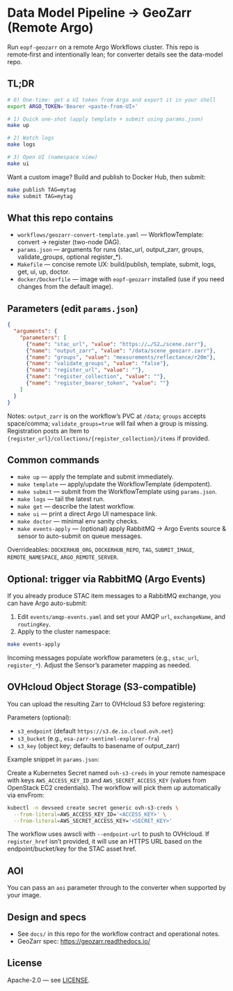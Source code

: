 # Data Model Pipeline → GeoZarr (Remote Argo)

Run `eopf-geozarr` on a remote Argo Workflows cluster. This repo is remote‑first and intentionally lean; for converter details see the data-model repo.

## TL;DR

```bash
# 0) One-time: get a UI token from Argo and export it in your shell
export ARGO_TOKEN='Bearer <paste-from-UI>'

# 1) Quick one-shot (apply template + submit using params.json)
make up

# 2) Watch logs
make logs

# 3) Open UI (namespace view)
make ui
```

Want a custom image? Build and publish to Docker Hub, then submit:

```bash
make publish TAG=mytag
make submit TAG=mytag
```

## What this repo contains

- `workflows/geozarr-convert-template.yaml` — WorkflowTemplate: convert → register (two-node DAG).
- `params.json` — arguments for runs (stac_url, output_zarr, groups, validate_groups, optional register_*).
- `Makefile` — concise remote UX: build/publish, template, submit, logs, get, ui, up, doctor.
- `docker/Dockerfile` — image with `eopf-geozarr` installed (use if you need changes from the default image).

## Parameters (edit `params.json`)

```json
{
  "arguments": {
    "parameters": [
      {"name": "stac_url", "value": "https://…/S2…/scene.zarr"},
      {"name": "output_zarr", "value": "/data/scene_geozarr.zarr"},
      {"name": "groups", "value": "measurements/reflectance/r20m"},
      {"name": "validate_groups", "value": "false"},
      {"name": "register_url", "value": ""},
      {"name": "register_collection", "value": ""},
      {"name": "register_bearer_token", "value": ""}
    ]
  }
}
```

Notes: `output_zarr` is on the workflow’s PVC at `/data`; `groups` accepts space/comma; `validate_groups=true` will fail when a group is missing. Registration posts an Item to `{register_url}/collections/{register_collection}/items` if provided.

## Common commands

- `make up` — apply the template and submit immediately.
- `make template` — apply/update the WorkflowTemplate (idempotent).
- `make submit` — submit from the WorkflowTemplate using `params.json`.
- `make logs` — tail the latest run.
- `make get` — describe the latest workflow.
- `make ui` — print a direct Argo UI namespace link.
- `make doctor` — minimal env sanity checks.
- `make events-apply` — (optional) apply RabbitMQ → Argo Events source & sensor to auto-submit on queue messages.

Overrideables: `DOCKERHUB_ORG`, `DOCKERHUB_REPO`, `TAG`, `SUBMIT_IMAGE`, `REMOTE_NAMESPACE`, `ARGO_REMOTE_SERVER`.

## Optional: trigger via RabbitMQ (Argo Events)

If you already produce STAC item messages to a RabbitMQ exchange, you can have Argo auto-submit:

1) Edit `events/amqp-events.yaml` and set your AMQP `url`, `exchangeName`, and `routingKey`.
2) Apply to the cluster namespace:

```bash
make events-apply
```

Incoming messages populate workflow parameters (e.g., `stac_url`, `register_*`). Adjust the Sensor’s parameter mapping as needed.

## OVHcloud Object Storage (S3-compatible)

You can upload the resulting Zarr to OVHcloud S3 before registering:

Parameters (optional):
- `s3_endpoint` (default `https://s3.de.io.cloud.ovh.net`)
- `s3_bucket` (e.g., `esa-zarr-sentinel-explorer-fra`)
- `s3_key` (object key; defaults to basename of output_zarr)

Example snippet in `params.json`:

Create a Kubernetes Secret named `ovh-s3-creds` in your remote namespace with keys `AWS_ACCESS_KEY_ID` and `AWS_SECRET_ACCESS_KEY` (values from OpenStack EC2 credentials). The workflow will pick them up automatically via envFrom:

```bash
kubectl -n devseed create secret generic ovh-s3-creds \
  --from-literal=AWS_ACCESS_KEY_ID='<ACCESS_KEY>' \
  --from-literal=AWS_SECRET_ACCESS_KEY='<SECRET_KEY>'
```

The workflow uses awscli with `--endpoint-url` to push to OVHcloud. If `register_href` isn’t provided, it will use an HTTPS URL based on the endpoint/bucket/key for the STAC asset href.

## AOI

You can pass an `aoi` parameter through to the converter when supported by your image.

## Design and specs

- See `docs/` in this repo for the workflow contract and operational notes.
- GeoZarr spec: https://geozarr.readthedocs.io/

## License

Apache-2.0 — see [LICENSE](LICENSE).
